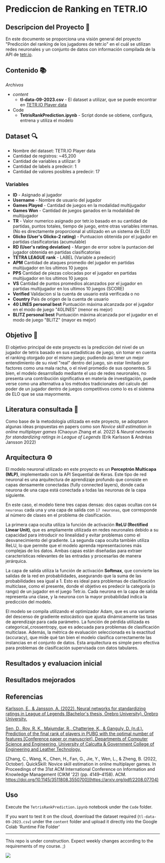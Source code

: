 # Prediccion de Ranking en TETR.IO
## Descripcion del Proyecto 📝
En este documento se proporciona una visión general del proyecto "Predicción del ranking de los jugadores de tetr.io" en el cuál se utilizan redes neuronales y un conjunto de datos con información compilada de la API de [tetr.io](https://tetr-io.translate.goog/about/api/?_x_tr_sl=en&_x_tr_tl=es&_x_tr_hl=es&_x_tr_pto=tc).

## Contenido 📚
*Archivos*
* *content*
  - **tl-data-09-2023.csv** - El dataset a utilizar, que se puede encontrar en [TETR.IO Player data](https://www.kaggle.com/datasets/inferno2332/tl-data)
* Code
  - **TetrisRankPrediction.ipynb** - Script donde se obtiene, configura, entrena y utiliza el modelo

## Dataset 🔍
* Nombre del dataset: TETR.IO Player data
* Cantidad de registros: ~45,200
* Cantidad de variables a utilizar: 9
* Cantidad de labels a predecir: 1
* Cantidad de valores posibles a predecir: 17

  
### Variables
  * **ID** - Asignado al jugador
  * **Username** - Nombre de usuario del jugador
  * **Games Played** - Cantidad de juegos en la modalidad multijugador
  * **Games Won** - Cantidad de juegos ganados en la modalidad de multijugador
  * **TR** - Valor numerico asignado por tetr.io basado en su cantidad de partidas, puntos totales, tiempo de juego, entre otras variables internas. (No es directamente proporcional al utilizado en un sistema de ELO)
  * **Glicko (User's Glicko-2 rating)** - Puntuacion obtenida por el jugador en partidas clasificatorias (acumulable)
  * **RD (User's rating deviation)** - Margen de error sobre la puntacion del jugador obtenida en partidas clasificatorias
  * **TETRA LEAGUE rank** - LABEL (Variable a predecir)
  * **APM** Cantidad de ataques promedio del jugador en partidas multijugador en los ultimos 10 juegos
  * **PPS** Cantidad de piezas colocadas por el jugador en partidas multijugador en los ultimos 10 juegos
  * **VS** Cantidad de puntos promedios alcanzados por el jugador en partidas multijugador en los ultimos 10 juegos (SCORE)
  * **Verified** Validacion si la cuenta de usuario está verificada o no
  * **Country** Pais de origen de la cuenta de usuario
  * **40 LINES personal best** Puntuación máxima alcanzada por el jugador en el modo de juego "40LINES" (menor es mejor)
  * **BLITZ personal best** Puntuación máxima alcanzada por el jugador en el modo de juego "BLITZ" (mayor es mejor)

## Objetivo 🎯
El objetivo principal de este proyecto es la predicción del nivel de un jugador de tetris basado en sus estadísticas de juego, sin tomar en cuenta el ranking otorgado por el mismo juego; pudiendo asi tener un mejor entendimiento de su nivel "real" dentro del juego, sin estar limitado por factores como una mala racha, o el nivel promedio de sus oponentes.
Si bien, el modelo desarrollado mediante el uso de redes neuronales, no presenta una contribución significativa en materia de investigación, puede verse como una alternativa a los métodos tradicionales del calculo del poder de un jugador dentro de juegos competitivos como lo es el sistema de ELO que se usa mayormente.

## Literatura consultada 📖
Como base de la metodología utilizada en este proyecto, se adoptaron algunas ideas propuestas en papers como son
*Novice skill estimation in online multiplayer games* (Chaoyun Zhang et al. 2022) & *Neural networks for standardizing ratings in League of Legends* (Erik Karlsson & Andréas Jansson 2022)

## Arquitectura ⚙️
El modelo neuronal utilizado en este proyecto es un **Perceptrón Multicapa (MLP)**, implementado con la API Sequential de Keras. Este tipo de red neuronal es una arquitectura de aprendizaje profundo que consiste en capas densamente conectadas (fully connected layers), donde cada neurona de una capa está conectada a todas las neuronas de la capa siguiente. 

En este caso, el modelo tiene tres capas densas: dos capas ocultas con `64 neuronas` cada una y una capa de salida con `17 neuronas`, que corresponde al número de clases en el problema de clasificación.

La primera capa oculta utiliza la función de activación **ReLU (Rectified Linear Unit)**, que es ampliamente utilizada en redes neuronales debido a su capacidad para introducir no linealidad y evitar problemas como el desvanecimiento del gradiente. La segunda capa oculta también utiliza ReLU, lo que permite que el modelo aprenda representaciones más complejas de los datos. Ambas capas están diseñadas para extraer características relevantes de las entradas y procesarlas de manera jerárquica.

La capa de salida utiliza la función de activación **Softmax**, que convierte las salidas de la red en probabilidades, asegurando que la suma de las probabilidades sea igual a 1. Esto es ideal para problemas de clasificación multiclase, como el presente, donde el objetivo es predecir la categoría (o rango) de un jugador en el juego Tetr.io. Cada neurona en la capa de salida representa una clase, y la neurona con la mayor probabilidad indica la predicción del modelo.

El modelo se compila utilizando el optimizador Adam, que es una variante del descenso de gradiente estocástico que ajusta dinámicamente las tasas de aprendizaje para cada parámetro. La función de pérdida utilizada es categorical_crossentropy, que es adecuada para problemas de clasificación multiclase. Además, la métrica de evaluación seleccionada es la exactitud (accuracy), que mide qué tan bien el modelo clasifica correctamente las instancias en el conjunto de datos. Esta arquitectura es simple pero efectiva para problemas de clasificación supervisada con datos tabulares.

## Resultados y evaluacion inicial

## Resultados mejorados

## Referencias
[Karlsson, E., & Jansson, A. (2022). Neural networks for standardizing ratings in League of Legends (Bachelor's thesis, Örebro University). Örebro University.](https://www.diva-portal.org/smash/get/diva2:1718213/FULLTEXT01.pdf)

[Sen, D., Roy, R. K., Majumdar, R., Chatterjee, K., & Ganguly, D. (n.d.). Prediction of the final rank of players in PUBG with the optimal number of features [Conference paper or manuscript]. Departments of Computer Science and Engineering, University of Calcutta & Government College of Engineering and Leather Technology.](https://arxiv.org/pdf/2107.09016)

[Zhang, C., Wang, K., Chen, H., Fan, G., Jie, Y., Wen, L., & Zheng, B. (2022, October). QuickSkill: Novice skill estimation in online multiplayer games. In Proceedings of the 31st ACM International Conference on Information and Knowledge Management (CIKM '22) (pp. 4149–4158). ACM. https://doi.org/10.1145/3511808.3550700](https://arxiv.org/pdf/2208.07704)

## Uso
Execute the `TetrisRankPrediction.ipynb` notebook under the `Code` folder. 

If you want to test it on the cloud, download the dataset required (`tl-data-09-2023.csv`) under the `content` folder and upload it directly into the Google Colab 'Runtime File Folder'

-------------------
This repo is under construction. Expect weekly changes according to the requirements of my course. ;)

![](https://media.tenor.com/80HFRoLbNWcAAAAM/shrugging-shoulders-shrug-shoulders.gif)
